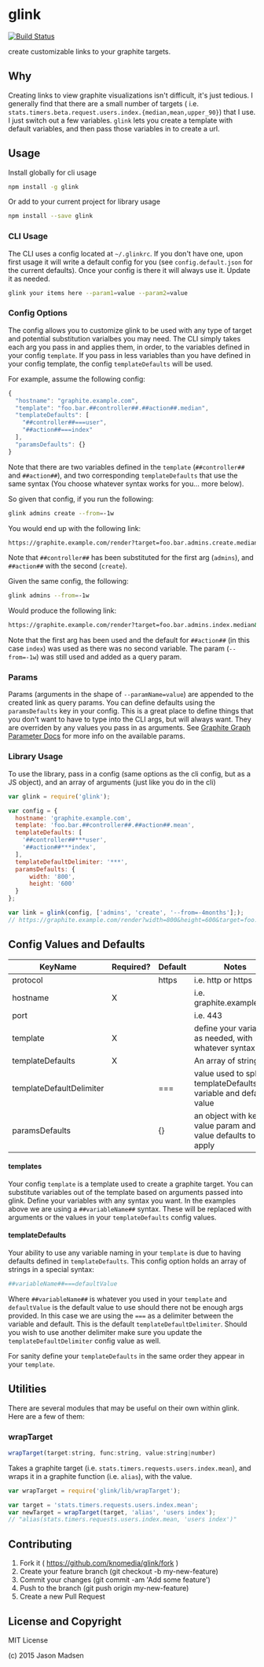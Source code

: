 # glink
[![Build Status](https://travis-ci.org/knomedia/glink.svg?branch=master)](https://travis-ci.org/knomedia/glink)

create customizable links to your graphite targets.


## Why

Creating links to view graphite visualizations isn't difficult, it's just
tedious. I generally find that there are a small number of targets ( i.e.
`stats.timers.beta.request.users.index.{median,mean,upper_90}`) that I use. I
just switch out a few variables. `glink` lets you create a template with
default variables, and then pass those variables in to create a url.

## Usage

Install globally for cli usage
```bash
npm install -g glink
```


Or add to your current project for library usage
``` bash
npm install --save glink
```


### CLI Usage

The CLI uses a config located at `~/.glinkrc`. If you don't have one, upon first
usage it will write a default config for you (see `config.default.json` for the
current defaults). Once your config is there it will always use it. Update it as needed.

```bash
glink your items here --param1=value --param2=value
```


### Config Options

The config allows you to customize glink to be used with any type of target and
potential substitution varialbes you may need. The CLI simply takes each arg
you pass in and applies them, in order, to the variables defined in your config
`template`. If you pass in less variables than you have defined in your config
template, the config `templateDefaults` will be used.

For example, assume the following config:

```javascript
{
  "hostname": "graphite.example.com",
  "template": "foo.bar.##controller##.##action##.median",
  "templateDefaults": [
    "##controller##===user",
    "##action##===index"
  ],
  "paramsDefaults": {}
}
```

Note that there are two variables defined in the `template` (`##controller##`
and `##action##`), and two corresponding `templateDefaults` that use the same
syntax (You choose whatever syntax works for you... more below).

So given that config, if you run the following:

```bash
glink admins create --from=-1w
```

You would end up with the following link:

```bash
https://graphite.example.com/render?target=foo.bar.admins.create.median&from=-1w
```

Note that `##controller##` has been substituted for the first arg (`admins`),
and `##action##` with the second (`create`).

Given the same config, the following:

```bash
glink admins --from=-1w
```

Would produce the following link:

```bash
https://graphite.example.com/render?target=foo.bar.admins.index.median&from=-1w
```

Note that the first arg has been used and the default for `##action##` (in this
case `index`) was used as there was no second variable. The param
(`--from=-1w`) was still used and added as a query param.

### Params

Params (arguments in the shape of `--paramName=value`) are appended to the
created link as query params. You can define defaults using the
`paramsDefaults` key in your config. This is a great place to define things
that you don't want to have to type into the CLI args, but will always want.
They are overriden by any values you pass in as arguments. See [Graphite Graph
Parameter
Docs](http://graphite.readthedocs.org/en/latest/render_api.html#graph-parameters)
for more info on the available params.


### Library Usage

To use the library, pass in a config (same options as the cli config, but as a
JS object), and an array of arguments (just like you do in the cli)

```javascript
var glink = require('glink');

var config = {
  hostname: 'graphite.example.com',
  template: 'foo.bar.##controller##.##action##.mean',
  templateDefaults: [
    '##controller##***user',
    '##action##***index',
  ],
  templateDefaultDelimiter: '***',
  paramsDefaults: {
      width: '800',
      height: '600'
  }
};

var link = glink(config, ['admins', 'create', '--from=-4months'];);
// https://graphite.example.com/render?width=800&height=600&target=foo.bar.admins.create.mean&from=-4months
```


## Config Values and Defaults

KeyName     | Required? | Default       | Notes
----------- | --------- | ------------- | -------
| protocol  |           | https         | i.e. http or https
| hostname  |    X      | <none>        | i.e. graphite.example.com
| port      |           | <none>        | i.e. 443
| template  |    X      | <none>        | define your variables as needed, with whatever syntax
| templateDefaults| X   | <none>        | An array of strings
| templateDefaultDelimiter| | ===       | value used to split templateDefaults into variable and default value
| paramsDefaults |      |      {}       | an object with key, value param and value defaults to apply

#### templates
Your config `template` is a template used to create a graphite target. You can
substitute variables out of the template based on arguments passed into glink.
Define your variables with any syntax you want. In the examples above we are
using a `##variableName##` syntax. These will be replaced with arguments or the
values in your `templateDefaults` config values.

#### templateDefaults
Your ability to use any variable naming in your `template` is due to having
defaults defined in `templateDefaults`. This config option holds an array of
strings in a special syntax:

```bash
##variableName##===defaultValue
```

Where `##variableName##` is whatever you used in your `template` and `defaultValue`
is the default value to use should there not be enough args provided. In this
case we are using the `===` as a delimiter between the variable and default.
This is the default `templateDefaultDelimiter`. Should you wish to use another
delimiter make sure you update the `templateDefaultDelimiter` config value as
well.

For sanity define your `templateDefaults` in the same order they appear in your `template`.


## Utilities

There are several modules that may be useful on their own within glink. Here are a few of them:

### wrapTarget

```javascript
wrapTarget(target:string, func:string, value:string|number)
```

Takes a graphite target (i.e. `stats.timers.requests.users.index.mean`), and wraps it in a graphite function (i.e. `alias`), with the value.

```javascript
var wrapTarget = require('glink/lib/wrapTarget');

var target = 'stats.timers.requests.users.index.mean';
var newTarget = wrapTarget(target, 'alias', 'users index');
// "alias(stats.timers.requests.users.index.mean, 'users index')"
```



## Contributing

1. Fork it ( https://github.com/knomedia/glink/fork )
2. Create your feature branch (git checkout -b my-new-feature)
3. Commit your changes (git commit -am 'Add some feature')
4. Push to the branch (git push origin my-new-feature)
5. Create a new Pull Request


## License and Copyright

MIT License

(c) 2015 Jason Madsen
